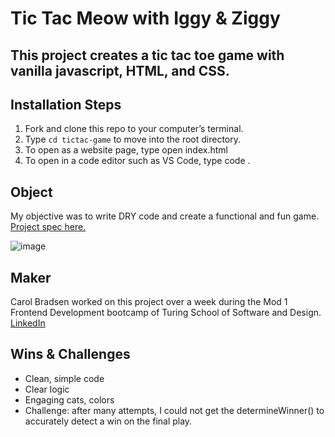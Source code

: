 # Tic Tac Meow with Iggy & Ziggy

## This project creates a tic tac toe game with vanilla javascript, HTML, and CSS.

## Installation Steps

1. Fork and clone this repo to your computer’s terminal.
2. Type `cd tictac-game` to move into the root directory.
3. To open as a website page, type open index.html
4. To open in a code editor such as VS Code, type code .

## Object
My objective was to write DRY code and create a functional and fun game. [Project spec here.](https://frontend.turing.edu/projects/module-1/tic-tac-toe-solo-v2.html)

![image](https://user-images.githubusercontent.com/117617970/223599924-ee45122e-e56e-4e19-bcb8-70af669557bd.png)

## Maker
Carol Bradsen worked on this project over a week during the Mod 1 Frontend Development bootcamp of Turing School of Software and Design.
[LinkedIn](https://www.linkedin.com/in/carol-bradsen/)

## Wins & Challenges
- Clean, simple code
- Clear logic
- Engaging cats, colors
- Challenge: after many attempts, I could not get the determineWinner() to accurately detect a win on the final play.
